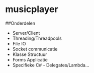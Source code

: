 # musicplayer

##Onderdelen
- Server/Client
- Threading/Threadpools
- File IO
- Socket communicatie
- Klasse Structuur
- Forms Applicatie
- Specifieke C# - Delegates/Lambda...


